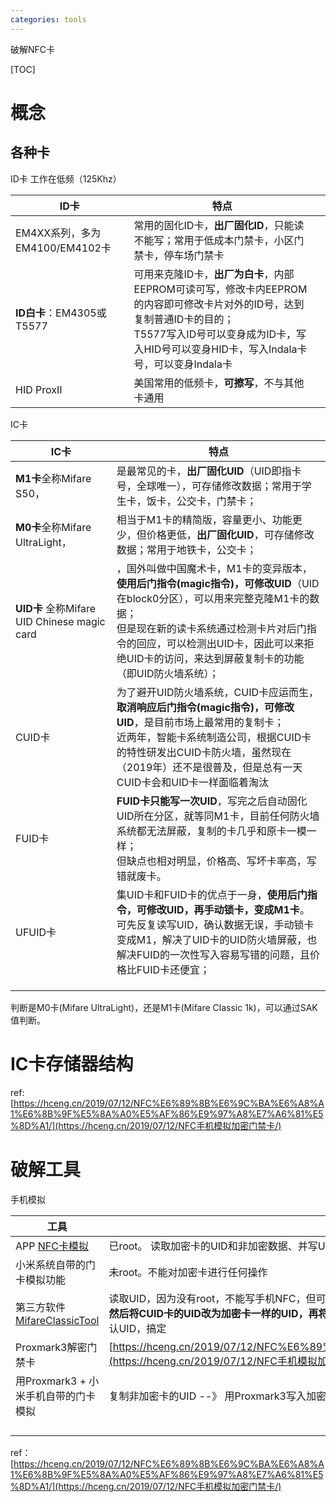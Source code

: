 ```yaml
---
categories: tools
---
```

破解NFC卡

[TOC]

# 概念

## 各种卡

ID卡 工作在低频（125Khz）

| **ID卡**                       | 特点                                                         |      |
| ------------------------------ | ------------------------------------------------------------ | ---- |
| EM4XX系列，多为EM4100/EM4102卡 | 常用的固化ID卡，**出厂固化ID**，只能读不能写；常用于低成本门禁卡，小区门禁卡，停车场门禁卡 |      |
| **ID白卡**：EM4305或T5577      | 可用来克隆ID卡，**出厂为白卡**，内部EEPROM可读可写，修改卡内EEPROM的内容即可修改卡片对外的ID号，达到复制普通ID卡的目的；<br/>T5577写入ID号可以变身成为ID卡，写入HID号可以变身HID卡，写入Indala卡号，可以变身Indala卡 |      |
| HID ProxⅡ                      | 美国常用的低频卡，**可擦写**，不与其他卡通用                 |      |

IC卡

| IC卡                                        | 特点                                                         |
| ------------------------------------------- | ------------------------------------------------------------ |
| **M1卡**全称Mifare S50，                    | 是最常见的卡，**出厂固化UID**（UID即指卡号，全球唯一），可存储修改数据；常用于学生卡，饭卡，公交卡，门禁卡； |
| **M0卡**全称Mifare UltraLight，             | 相当于M1卡的精简版，容量更小、功能更少，但价格更低，**出厂固化UID**，可存储修改数据；常用于地铁卡，公交卡； |
| **UID卡** 全称Mifare UID Chinese magic card | ，国外叫做中国魔术卡，M1卡的变异版本，**使用后门指令(magic指令)，可修改UID**（UID在block0分区），可以用来完整克隆M1卡的数据；<br/>但是现在新的读卡系统通过检测卡片对后门指令的回应，可以检测出UID卡，因此可以来拒绝UID卡的访问，来达到屏蔽复制卡的功能（即UID防火墙系统）； |
| CUID卡                                      | 为了避开UID防火墙系统，CUID卡应运而生，**取消响应后门指令(magic指令)，可修改UID**，是目前市场上最常用的复制卡；<br/>近两年，智能卡系统制造公司，根据CUID卡的特性研发出CUID卡防火墙，虽然现在（2019年）还不是很普及，但是总有一天CUID卡会和UID卡一样面临着淘汰 |
| FUID卡                                      | **FUID卡只能写一次UID**，写完之后自动固化UID所在分区，就等同M1卡，目前任何防火墙系统都无法屏蔽，复制的卡几乎和原卡一模一样；<br/>但缺点也相对明显，价格高、写坏卡率高，写错就废卡。 |
| UFUID卡                                     | 集UID卡和FUID卡的优点于一身，**使用后门指令，可修改UID，再手动锁卡，变成M1卡**。<br/>可先反复读写UID，确认数据无误，手动锁卡变成M1，解决了UID卡的UID防火墙屏蔽，也解决FUID的一次性写入容易写错的问题，且价格比FUID卡还便宜； |
|                                             |                                                              |
|                                             |                                                              |
|                                             |                                                              |



判断是M0卡(Mifare UltraLight)，还是M1卡(Mifare Classic 1k)，可以通过SAK值判断。



# IC卡存储器结构

ref: [https://hceng.cn/2019/07/12/NFC%E6%89%8B%E6%9C%BA%E6%A8%A1%E6%8B%9F%E5%8A%A0%E5%AF%86%E9%97%A8%E7%A6%81%E5%8D%A1/](https://hceng.cn/2019/07/12/NFC手机模拟加密门禁卡/)



# 破解工具

手机模拟

| 工具                                                         |                                                              |
| ------------------------------------------------------------ | ------------------------------------------------------------ |
| APP [NFC卡模拟](https://www.coolapk.com/apk/com.yuanwofei.cardemulator) | 已root。 读取加密卡的UID和非加密数据、并写UID到手机NFC里     |
| 小米系统自带的门卡模拟功能                                   | 未root。不能对加密卡进行任何操作                             |
| 第三方软件[MifareClassicTool](https://github.com/ikarus23/MifareClassicTool/releases) | 读取UID，因为没有root，不能写手机NFC，但可以写IC卡，因此还**需要一张CUID卡(不能使用UID卡)**，某宝上一块多一张，思路就是**先读取加密卡的UID，再读取CUID卡的数据，然后将CUID卡的UID改为加密卡一样的UID，再将修改后的数据写回到CUID卡，最后用小米系统自带的门卡模拟功能，复制未加密的CUID卡即可**看运气吧，我小区的门禁系统就只认UID，搞定 |
| Proxmark3解密门禁卡                                          | [https://hceng.cn/2019/07/12/NFC%E6%89%8B%E6%9C%BA%E6%A8%A1%E6%8B%9F%E5%8A%A0%E5%AF%86%E9%97%A8%E7%A6%81%E5%8D%A1/](https://hceng.cn/2019/07/12/NFC手机模拟加密门禁卡/) |
| 用Proxmark3 + 小米手机自带的门卡模拟                         | 复制非加密卡的UID --》 用Proxmark3写入加密区域               |
|                                                              |                                                              |
|                                                              |                                                              |
|                                                              |                                                              |
|                                                              |                                                              |





ref： [https://hceng.cn/2019/07/12/NFC%E6%89%8B%E6%9C%BA%E6%A8%A1%E6%8B%9F%E5%8A%A0%E5%AF%86%E9%97%A8%E7%A6%81%E5%8D%A1/](https://hceng.cn/2019/07/12/NFC手机模拟加密门禁卡/)